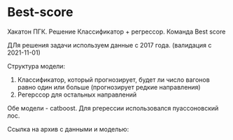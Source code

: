 # Best-score
Хакатон ПГК. Решение Классификатор + регрессор. Команда Best score

ДЛя решения задачи используем данные с 2017 года. (валидация с 2021-11-01)

Структура модели:
1. Классификатор, который прогнозирует, будет ли число вагонов равно один или больше (прогнозирует редкие направления)
2. Регерссор для остальных направлений

Обе модели - catboost. Для ргерессии использовался пуассоновский лос.

Ссылка на архив с данными и моделью: 
